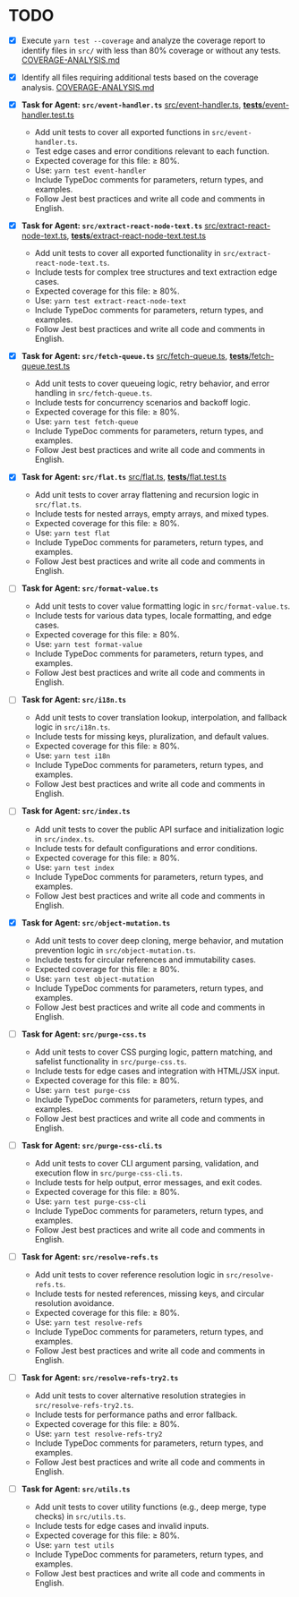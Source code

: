 # TODO

- [x] Execute `yarn test --coverage` and analyze the coverage report to identify files in `src/` with less than 80% coverage or without any tests. [COVERAGE-ANALYSIS.md](./COVERAGE-ANALYSIS.md)
- [x] Identify all files requiring additional tests based on the coverage analysis. [COVERAGE-ANALYSIS.md](./COVERAGE-ANALYSIS.md)

- [x] **Task for Agent: `src/event-handler.ts`** [src/event-handler.ts](./src/event-handler.ts), [__tests__/event-handler.test.ts](./__tests__/event-handler.test.ts)
  - Add unit tests to cover all exported functions in `src/event-handler.ts`.
  - Test edge cases and error conditions relevant to each function.
  - Expected coverage for this file: ≥ 80%.
  - Use: `yarn test event-handler`
  - Include TypeDoc comments for parameters, return types, and examples.
  - Follow Jest best practices and write all code and comments in English.

- [x] **Task for Agent: `src/extract-react-node-text.ts`** [src/extract-react-node-text.ts](./src/extract-react-node-text.ts), [__tests__/extract-react-node-text.test.ts](./__tests__/extract-react-node-text.test.ts)
  - Add unit tests to cover all exported functionality in `src/extract-react-node-text.ts`.
  - Include tests for complex tree structures and text extraction edge cases.
  - Expected coverage for this file: ≥ 80%.
  - Use: `yarn test extract-react-node-text`
  - Include TypeDoc comments for parameters, return types, and examples.
  - Follow Jest best practices and write all code and comments in English.

- [x] **Task for Agent: `src/fetch-queue.ts`** [src/fetch-queue.ts](./src/fetch-queue.ts), [__tests__/fetch-queue.test.ts](./__tests__/fetch-queue.test.ts)
  - Add unit tests to cover queueing logic, retry behavior, and error handling in `src/fetch-queue.ts`.
  - Include tests for concurrency scenarios and backoff logic.
  - Expected coverage for this file: ≥ 80%.
  - Use: `yarn test fetch-queue`
  - Include TypeDoc comments for parameters, return types, and examples.
  - Follow Jest best practices and write all code and comments in English.

- [x] **Task for Agent: `src/flat.ts`** [src/flat.ts](./src/flat.ts), [__tests__/flat.test.ts](./__tests__/flat.test.ts)
  - Add unit tests to cover array flattening and recursion logic in `src/flat.ts`.
  - Include tests for nested arrays, empty arrays, and mixed types.
  - Expected coverage for this file: ≥ 80%.
  - Use: `yarn test flat`
  - Include TypeDoc comments for parameters, return types, and examples.
  - Follow Jest best practices and write all code and comments in English.

- [ ] **Task for Agent: `src/format-value.ts`**
  - Add unit tests to cover value formatting logic in `src/format-value.ts`.
  - Include tests for various data types, locale formatting, and edge cases.
  - Expected coverage for this file: ≥ 80%.
  - Use: `yarn test format-value`
  - Include TypeDoc comments for parameters, return types, and examples.
  - Follow Jest best practices and write all code and comments in English.

- [ ] **Task for Agent: `src/i18n.ts`**
  - Add unit tests to cover translation lookup, interpolation, and fallback logic in `src/i18n.ts`.
  - Include tests for missing keys, pluralization, and default values.
  - Expected coverage for this file: ≥ 80%.
  - Use: `yarn test i18n`
  - Include TypeDoc comments for parameters, return types, and examples.
  - Follow Jest best practices and write all code and comments in English.

- [ ] **Task for Agent: `src/index.ts`**
  - Add unit tests to cover the public API surface and initialization logic in `src/index.ts`.
  - Include tests for default configurations and error conditions.
  - Expected coverage for this file: ≥ 80%.
  - Use: `yarn test index`
  - Include TypeDoc comments for parameters, return types, and examples.
  - Follow Jest best practices and write all code and comments in English.

- [x] **Task for Agent: `src/object-mutation.ts`**
  - Add unit tests to cover deep cloning, merge behavior, and mutation prevention logic in `src/object-mutation.ts`.
  - Include tests for circular references and immutability cases.
  - Expected coverage for this file: ≥ 80%.
  - Use: `yarn test object-mutation`
  - Include TypeDoc comments for parameters, return types, and examples.
  - Follow Jest best practices and write all code and comments in English.

- [ ] **Task for Agent: `src/purge-css.ts`**
  - Add unit tests to cover CSS purging logic, pattern matching, and safelist functionality in `src/purge-css.ts`.
  - Include tests for edge cases and integration with HTML/JSX input.
  - Expected coverage for this file: ≥ 80%.
  - Use: `yarn test purge-css`
  - Include TypeDoc comments for parameters, return types, and examples.
  - Follow Jest best practices and write all code and comments in English.

- [ ] **Task for Agent: `src/purge-css-cli.ts`**
  - Add unit tests to cover CLI argument parsing, validation, and execution flow in `src/purge-css-cli.ts`.
  - Include tests for help output, error messages, and exit codes.
  - Expected coverage for this file: ≥ 80%.
  - Use: `yarn test purge-css-cli`
  - Include TypeDoc comments for parameters, return types, and examples.
  - Follow Jest best practices and write all code and comments in English.

- [ ] **Task for Agent: `src/resolve-refs.ts`**
  - Add unit tests to cover reference resolution logic in `src/resolve-refs.ts`.
  - Include tests for nested references, missing keys, and circular resolution avoidance.
  - Expected coverage for this file: ≥ 80%.
  - Use: `yarn test resolve-refs`
  - Include TypeDoc comments for parameters, return types, and examples.
  - Follow Jest best practices and write all code and comments in English.

- [ ] **Task for Agent: `src/resolve-refs-try2.ts`**
  - Add unit tests to cover alternative resolution strategies in `src/resolve-refs-try2.ts`.
  - Include tests for performance paths and error fallback.
  - Expected coverage for this file: ≥ 80%.
  - Use: `yarn test resolve-refs-try2`
  - Include TypeDoc comments for parameters, return types, and examples.
  - Follow Jest best practices and write all code and comments in English.

- [ ] **Task for Agent: `src/utils.ts`**
  - Add unit tests to cover utility functions (e.g., deep merge, type checks) in `src/utils.ts`.
  - Include tests for edge cases and invalid inputs.
  - Expected coverage for this file: ≥ 80%.
  - Use: `yarn test utils`
  - Include TypeDoc comments for parameters, return types, and examples.
  - Follow Jest best practices and write all code and comments in English.
